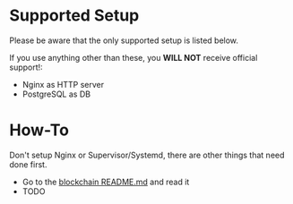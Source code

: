 Supported Setup
==========
Please be aware that the only supported setup
is listed below.

If you use anything other than these, you **WILL NOT** receive official support!:
- Nginx as HTTP server
- PostgreSQL as DB

How-To
==========

Don't setup Nginx or Supervisor/Systemd, there
are other things that need done first.

- Go to the [blockchain README.md](Explorer/blockchain/README.md)
and read it
- TODO